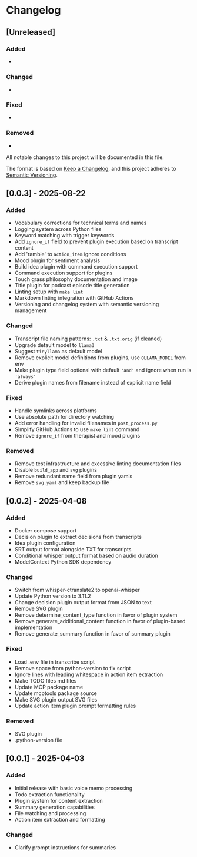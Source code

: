 # Changelog

## [Unreleased]

### Added

-

### Changed

-

### Fixed

-

### Removed

-

All notable changes to this project will be documented in this file.

The format is based on [Keep a Changelog](https://keepachangelog.com/en/1.0.0/),
and this project adheres to [Semantic Versioning](https://semver.org/spec/v2.0.0.html).

## [0.0.3] - 2025-08-22

### Added

- Vocabulary corrections for technical terms and names
- Logging system across Python files
- Keyword matching with trigger keywords
- Add `ignore_if` field to prevent plugin execution based on transcript content
- Add 'ramble' to `action_item` ignore conditions
- Mood plugin for sentiment analysis
- Build idea plugin with command execution support
- Command execution support for plugins
- Touch grass philosophy documentation and image
- Title plugin for podcast episode title generation
- Linting setup with `make lint`
- Markdown linting integration with GitHub Actions
- Versioning and changelog system with semantic versioning management

### Changed

- Transcript file naming patterns: `.txt` & `.txt.orig` (if cleaned)
- Upgrade default model to `llama3`
- Suggest `tinyllama` as default model
- Remove explicit model definitions from plugins, use `OLLAMA_MODEL` from env
- Make plugin type field optional with default `'and'` and ignore when run is `'always'`
- Derive plugin names from filename instead of explicit name field

### Fixed

- Handle symlinks across platforms
- Use absolute path for directory watching
- Add error handling for invalid filenames in `post_process.py`
- Simplify GitHub Actions to use `make lint` command
- Remove `ignore_if` from therapist and mood plugins

### Removed

- Remove test infrastructure and excessive linting documentation files
- Disable `build_app` and `svg` plugins
- Remove redundant name field from plugin yamls
- Remove `svg.yaml` and keep backup file

## [0.0.2] - 2025-04-08

### Added

- Docker compose support
- Decision plugin to extract decisions from transcripts
- Idea plugin configuration
- SRT output format alongside TXT for transcripts
- Conditional whisper output format based on audio duration
- ModelContext Python SDK dependency

### Changed

- Switch from whisper-ctranslate2 to openai-whisper
- Update Python version to 3.11.2
- Change decision plugin output format from JSON to text
- Remove SVG plugin
- Remove determine_content_type function in favor of plugin system
- Remove generate_additional_content function in favor of plugin-based implementation
- Remove generate_summary function in favor of summary plugin

### Fixed

- Load .env file in transcribe script
- Remove space from python-version to fix script
- Ignore lines with leading whitespace in action item extraction
- Make TODO files md files
- Update MCP package name
- Update mcptools package source
- Make SVG plugin output SVG files
- Update action item plugin prompt formatting rules

### Removed

- SVG plugin
- .python-version file

## [0.0.1] - 2025-04-03

### Added

- Initial release with basic voice memo processing
- Todo extraction functionality
- Plugin system for content extraction
- Summary generation capabilities
- File watching and processing
- Action item extraction and formatting

### Changed

- Clarify prompt instructions for summaries
